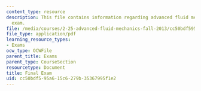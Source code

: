 ```yaml
---
content_type: resource
description: This file contains information regarding advanced fluid mechanics, final
  exam.
file: /media/courses/2-25-advanced-fluid-mechanics-fall-2013/cc50bdf595a615c6279b35367995f1e2_MIT2_25F13_FinalExam.pdf
file_type: application/pdf
learning_resource_types:
- Exams
ocw_type: OCWFile
parent_title: Exams
parent_type: CourseSection
resourcetype: Document
title: Final Exam
uid: cc50bdf5-95a6-15c6-279b-35367995f1e2
---
```

